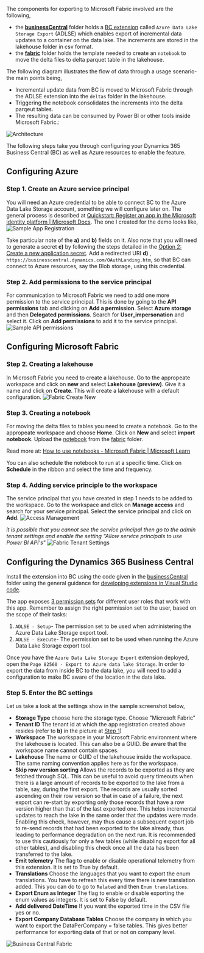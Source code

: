 The components for exporting to Microsoft Fabric involved are the following,
- the **[businessCentral](/tree/main/businessCentral/)** folder holds a [BC extension](https://docs.microsoft.com/en-gb/dynamics365/business-central/ui-extensions) called `Azure Data Lake Storage Export` (ADLSE) which enables export of incremental data updates to a container on the data lake. The increments are stored in the lakehouse folder in csv format.
- the **[fabric](/tree/main/fabric/)** folder holds the template needed to create an `notebook` to move the delta files to delta parquet table in the lakehouse.

The following diagram illustrates the flow of data through a usage scenario- the main points being,
- Incremental update data from BC is moved to Microsoft Fabric through the ADLSE extension into the `deltas` folder in the lakehouse.
- Triggering the notebook consolidates the increments into the delta parqeut tables.
- The resulting data can be consumed by Power BI or other tools inside Microsoft Fabric.:

![Architecture](/.assets/architectureFabric.png "Flow of data")

The following steps take you through configuring your Dynamics 365 Business Central (BC) as well as Azure resources to enable the feature.

## Configuring Azure

### Step 1. Create an Azure service principal
You will need an Azure credential to be able to connect BC to the Azure Data Lake Storage account, something we will configure later on. The general process is described at [Quickstart: Register an app in the Microsoft identity platform | Microsoft Docs](https://docs.microsoft.com/en-us/azure/active-directory/develop/quickstart-register-app#register-an-application). The one I created for the demo looks like,
![Sample App Registration](/.assets/appRegistration.png)

Take particular note of the **a)** and **b)** fields on it. Also note that you will need to generate a secret **c)** by following the steps detailed in the [Option 2: Create a new application secret](https://docs.microsoft.com/en-us/azure/active-directory/develop/howto-create-service-principal-portal#authentication-two-options). Add a redirected URI **d)** , `https://businesscentral.dynamics.com/OAuthLanding.htm`, so that BC can connect to Azure resources, say the Blob storage, using this credential. 

### Step 2. Add permissions to the service principal
For communication to Microsoft Fabric we need to add one more permission to the service principal. This is done by going to the **API permissions** tab and clicking on **Add a permission**. Select **Azure storage** and then **Delegated permissions**. Search for **User_impersonation** and select it. Click on **Add permissions** to add it to the service principal.
![Sample API permissions](/.assets/apiPermissions.png)

## Configuring Microsoft Fabric

### Step 2. Creating a lakehouse
In Microsoft Fabric you need to create a lakehouse. Go to the appropeate workspace and click on **new** and select
**Lakehouse (preview)**. Give it a name and click on **Create**. This will create a lakehouse with a default configuration.
![Fabric Create New](/.assets/fabricCreateNew.png)

### Step 3. Creating a notebook
For moving the delta files to tables you need to create a notebook.
Go to the appropeate workspace and choose **Home**. Click on **New** and select 
**import notebook**.
Upload the [notebook](/fabric/CopyBusinessCentral.ipynb) from the [fabric](/fabric) folder.

Read more at:
[How to use notebooks - Microsoft Fabric | Microsoft Learn](https://learn.microsoft.com/en-us/fabric/data-engineering/how-to-use-notebook#import-existing-notebooks)

You can also schedule the notebook to run at a specific time. Click on **Schedule** in the ribbon and select the time and frequency.

### Step 4. Adding service principle to the workspace
The service principal that you have created in step 1 needs to be added to the workspace. Go to the workspace and click on **Manage access** and search for your service principal. Select the service principal and click on **Add**.
![Access Management](/.assets/manageAccessFabric.png)

*it is possible that you cannot see the service principal then go to the admin tenant settings and enable the setting "Allow service principals to use Power BI API's"*
![Fabric Tenant Settings](/.assets/fabricTenantSettings.png)

## Configuring the Dynamics 365 Business Central
Install the extension into BC using the code given in the [businessCentral](/businessCentral) folder using the general guidance for [developing extensions in Visual Studio code](https://docs.microsoft.com/en-us/dynamics365/business-central/dev-itpro/developer/devenv-dev-overview#developing-extensions-in-visual-studio-code). 

The app exposes [3 permission sets](/businessCentral/permissions/) for different user roles that work with this app. Remember to assign the right permission set to the user, based on the scope of their tasks:
1. `ADLSE - Setup`- The permission set to be used when administering the Azure Data Lake Storage export tool.
1. `ADLSE - Execute`- The permission set to be used when running the Azure Data Lake Storage export tool.

Once you have the `Azure Data Lake Storage Export` extension deployed, open the `Page 82560 - Export to Azure data lake Storage`. In order to export the data from inside BC to the data lake, you will need to add a configuration to make BC aware of the location in the data lake.

### Step 5. Enter the BC settings
Let us take a look at the settings show in the sample screenshot below,
- **Storage Type** choose here the storage type. Choose "Microsoft Fabric"
- **Tenant ID** The tenant id at which the app registration created above resides (refer to **b)** in the picture at [Step 1](/.assets/Setup.md#step-1-create-an-azure-service-principal))
- **Workspace** The workspace in your Microsoft Fabric environment where the lakehouse is located. This can also be a GUID. Be aware that the workspace name cannot contain spaces.
- **Lakehouse** The name or GUID of the lakehouse inside the workspace. The same naming convention applies here as for the workspace.
- **Skip row version sorting** Allows the records to be exported as they are fetched through SQL. This can be useful to avoid query timeouts when there is a large amount of records to be exported to the lake from a table, say, during the first export. The records are usually sorted ascending on their row version so that in case of a failure, the next export can re-start by exporting only those records that have a row version higher than that of the last exported one. This helps incremental updates to reach the lake in the same order that the updates were made. Enabling this check, however, may thus cause a subsequent export job to re-send records that had been exported to the lake already, thus leading to performance degradation on the next run. It is recommended to use this cautiously for only a few tables (while disabling export for all other tables), and disabling this check once all the data has been transferred to the lake.
- **Emit telemetry** The flag to enable or disable operational telemetry from this extension. It is set to True by default. 
- **Translations** Choose the languages that you want to export the enum translations. You have to refresh this every time there is new translation added. This you can do to go to `Related` and then `Enum translations`.
- **Export Enum as Integer** The flag to enable or disable exporting the enum values as integers. It is set to False by default.
- **Add delivered DateTime** If you want the exported time in the CSV file yes or no.
- **Export Company Database Tables** Choose the company in which you want to export the DataPerCompany = false tables. This gives better performance for exporting data of that or not on company level.

![Business Central Fabric](/.assets/businessCentralFabric.png)
